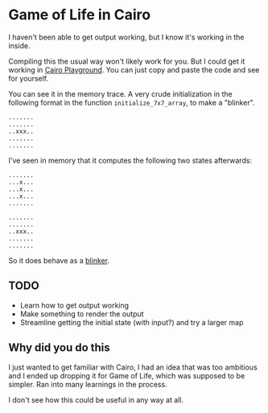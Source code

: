 # Game of Life in Cairo

I haven't been able to get output working, but I know it's working in the inside.

Compiling this the usual way won't likely work for you. But I could get it working in [Cairo Playground](https://www.cairo-lang.org/playground). You can just copy and paste the code and see for yourself.

You can see it in the memory trace. A very crude initialization in the following format in the function `initialize_7x7_array`, to make a "blinker".

```
.......
.......
..xxx..
.......
.......
```

I've seen in memory that it computes the following two states afterwards:

```
.......
...x...
...x...
...x...
.......
```

```
.......
.......
..xxx..
.......
.......
```

So it does behave as a [blinker](https://conwaylife.com/wiki/Blinker).

## TODO
- Learn how to get output working
- Make something to render the output
- Streamline getting the initial state (with input?) and try a larger map

## Why did you do this

I just wanted to get familiar with Cairo, I had an idea that was too ambitious and I ended up dropping it for Game of Life, which was supposed to be simpler. Ran into many learnings in the process.

I don't see how this could be useful in any way at all.